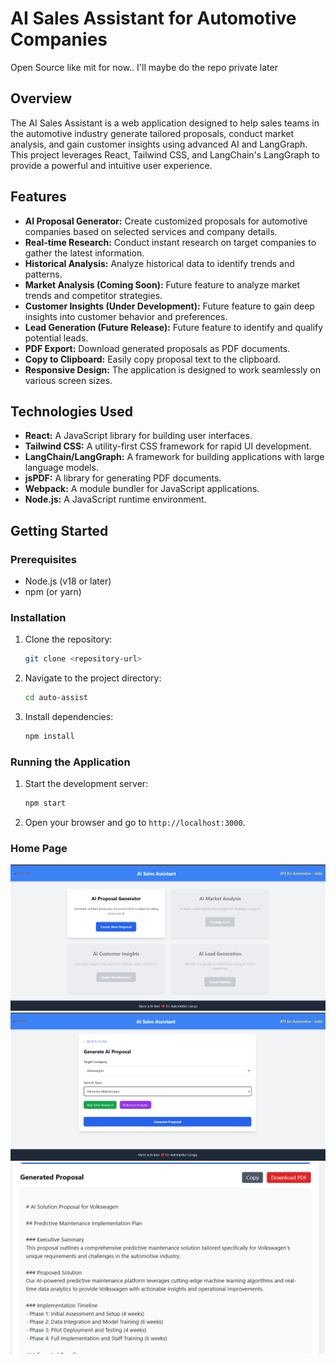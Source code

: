 # AI Sales Assistant for Automotive Companies

Open Source like mit for now.. I'll maybe do the repo private later 

## Overview

The AI Sales Assistant is a web application designed to help sales teams in the automotive industry generate tailored proposals, conduct market analysis, and gain customer insights using advanced AI and LangGraph. This project leverages React, Tailwind CSS, and LangChain's LangGraph to provide a powerful and intuitive user experience.

## Features

-   **AI Proposal Generator:** Create customized proposals for automotive companies based on selected services and company details.
-   **Real-time Research:** Conduct instant research on target companies to gather the latest information.
-   **Historical Analysis:** Analyze historical data to identify trends and patterns.
-   **Market Analysis (Coming Soon):** Future feature to analyze market trends and competitor strategies.
-   **Customer Insights (Under Development):** Future feature to gain deep insights into customer behavior and preferences.
-   **Lead Generation (Future Release):** Future feature to identify and qualify potential leads.
-   **PDF Export:** Download generated proposals as PDF documents.
-   **Copy to Clipboard:** Easily copy proposal text to the clipboard.
- **Responsive Design:** The application is designed to work seamlessly on various screen sizes.

## Technologies Used

-   **React:** A JavaScript library for building user interfaces.
-   **Tailwind CSS:** A utility-first CSS framework for rapid UI development.
-   **LangChain/LangGraph:** A framework for building applications with large language models.
-   **jsPDF:** A library for generating PDF documents.
-   **Webpack:** A module bundler for JavaScript applications.
- **Node.js:** A JavaScript runtime environment.

## Getting Started

### Prerequisites

-   Node.js (v18 or later)
-   npm (or yarn)

### Installation

1.  Clone the repository:

    ```bash
    git clone <repository-url>
    ```

2.  Navigate to the project directory:

    ```bash
    cd auto-assist
    ```

3.  Install dependencies:

    ```bash
    npm install
    ```

### Running the Application

1.  Start the development server:

    ```bash
    npm start
    ```

2.  Open your browser and go to `http://localhost:3000`.

### Home Page

![alt text](image.png)
![alt text](image-1.png)
![alt text](image-2.png)
